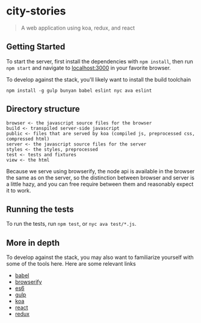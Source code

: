 # city-stories
> A web application using koa, redux, and react


## Getting Started

To start the server, first install the dependencies with `npm install`, then run `npm start` and navigate to
[localhost:3000](http://localhost:3000) in your favorite browser.

To develop against the stack, you'll likely want to install the build toolchain

    npm install -g gulp bunyan babel eslint nyc ava eslint


## Directory structure

    browser <- the javascript source files for the browser
    build <- transpiled server-side javascript
    public <- files that are served by koa (compiled js, preprocessed css, compressed html)
    server <- the javascript source files for the server
    styles <- the styles, preprocessed
    test <- tests and fixtures
    view <- the html

Because we serve using browserify, the node api is available in the browser the
same as on the server, so the distinction between browser and server is a little
hazy, and you can free require between them and reasonably expect it to work.


## Running the tests

To run the tests, run `npm test`, or `nyc ava test/*.js`.


## More in depth

To develop against the stack, you may also want to familiarize yourself with some
of the tools here.  Here are some relevant links
  - [babel](https://babeljs.io/)
  - [browserify](http://browserify.org/)
  - [es6](http://exploringjs.com/es6/)
  - [gulp](https://gulpjs.com)
  - [koa](koajs.com)
  - [react](https://facebook.github.io/react/)
  - [redux](https://redux.js.org)

